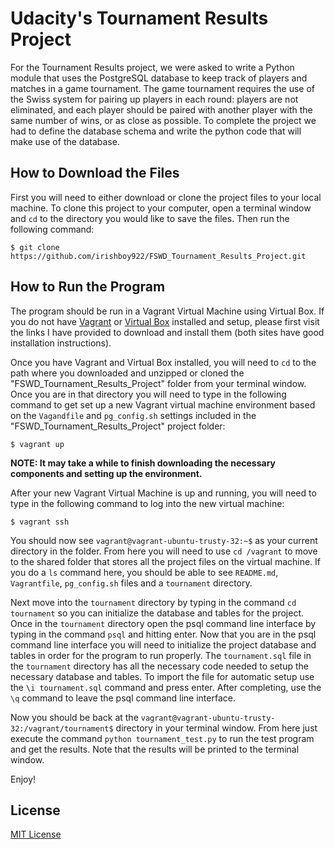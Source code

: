# Udacity's Tournament Results Project

For the Tournament Results project, we were asked to write a Python module that uses the PostgreSQL database to keep track of players and matches in a game tournament. The game tournament requires the use of the Swiss system for pairing up players in each round: players are not eliminated, and each player should be paired with another player with the same number of wins, or as close as possible. To complete the project we had to define the database schema and write the python code that will make use of the database.

## How to Download the Files

First you will need to either download or clone the project files to your local machine.
To clone this project to your computer, open a terminal window and ` cd ` to the directory you would like to save the files. Then run the following command:
```
$ git clone https://github.com/irishboy922/FSWD_Tournament_Results_Project.git
```

## How to Run the Program

The program should be run in a Vagrant Virtual Machine using Virtual Box. If you do not have [Vagrant](https://www.vagrantup.com/downloads.html) or [Virtual Box](https://www.virtualbox.org/wiki/Downloads) installed and setup, please first visit the links I have provided to download and install them (both sites have good installation instructions).

Once you have Vagrant and Virtual Box installed, you will need to ` cd ` to the path where you downloaded and unzipped or cloned the "FSWD_Tournament_Results_Project" folder from your terminal window. Once you are in that directory you will need to type in the following command to get set up a new Vagrant virtual machine environment based on the ` Vagandfile ` and ` pg_config.sh ` settings included in the "FSWD_Tournament_Results_Project" project folder:
```
$ vagrant up
```
**NOTE: It may take a while to finish downloading the necessary components and setting up the environment.**

After your new Vagrant Virtual Machine is up and running, you will need to type in the following command to log into the new virtual machine:
```
$ vagrant ssh
```

You should now see ` vagrant@vagrant-ubuntu-trusty-32:~$ ` as your current directory in the folder. From here you will need to use ` cd /vagrant ` to move to the shared folder that stores all the project files on the virtual machine. If you do a ` ls ` command here, you should be able to see ` README.md `, ` Vagrantfile `, ` pg_config.sh ` files and a ` tournament ` directory.

Next move into the ` tournament ` directory by typing in the command ` cd tournament ` so you can initialize the database and tables for the project. Once in the ` tournament ` directory open the psql command line interface by typing in the command ` psql ` and hitting enter. Now that you are in the psql command line interface you will need to initialize the project database and tables in order for the program to run properly. The ` tournament.sql ` file in the ` tournament ` directory has all the necessary code needed to setup the necessary database and tables. To import the file for automatic setup use the ` \i tournament.sql ` command and press enter. After completing, use the ` \q ` command to leave the psql command line interface.

Now you should be back at the ` vagrant@vagrant-ubuntu-trusty-32:/vagrant/tournament$ ` directory in your terminal window. From here just execute the command ` python tournament_test.py ` to run the test program and get the results. Note that the results will be printed to the terminal window.

Enjoy!

## License
[MIT License](https://opensource.org/licenses/MIT)
